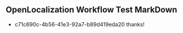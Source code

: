 ## OpenLocalization Workflow Test MarkDown
* c71c690c-4b56-41e3-92a7-b89d419eda20 
thanks!<!--HONumber=Mar16_HO3-->
